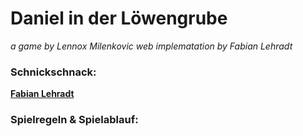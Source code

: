 # Daniel in der Löwengrube

*a game by Lennox Milenkovic
web implematation by Fabian Lehradt*

### Schnickschnack:

**[Fabian Lehradt](https://lehradt.github.io/profile)**

### Spielregeln & Spielablauf:

